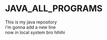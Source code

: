 # JAVA_ALL_PROGRAMS
This is my java repository
<br>
i'm gonna add a new line 
<br>
 now in local system bro hihihi
